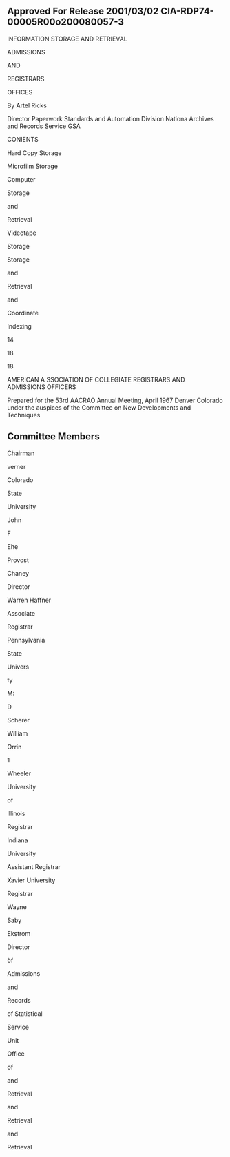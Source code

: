 ## Approved For Release 2001/03/02 CIA-RDP74-00005R00o200080057-3

INFORMATION STORAGE AND RETRIEVAL

ADMISSIONS

AND

REGISTRARS

OFFICES

By Artel Ricks

Director Paperwork Standards and Automation Division Nationa Archives and Records Service GSA

CONIENTS

Hard Copy Storage

Microfilm Storage

Computer

Storage

and

Retrieval

Videotape

Storage

Storage

and

Retrieval

and

Coordinate

Indexing

14

18

18

AMERICAN A SSOCIATION OF COLLEGIATE REGISTRARS AND ADMISSIONS OFFICERS

Prepared for the 53rd AACRAO Annual Meeting, April 1967 Denver Colorado under the auspices of the Committee on New Developments and Techniques

## Committee Members

Chairman

verner

Colorado

State

University

John

F

Ehe

Provost

Chaney

Director

Warren Haffner

Associate

Registrar

Pennsylvania

State

Univers

ty

M:

D

Scherer

William

Orrin

1

Wheeler

University

of

Illinois

Registrar

Indiana

University

Assistant Registrar

Xavier University

Registrar

Wayne

Saby

Ekstrom

Director

òf

Admissions

and

Records

of Statistical

Service

Unit

Office

of

and

Retrieval

and

Retrieval

and

Retrieval